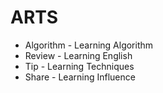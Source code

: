 # ARTS

* Algorithm  - Learning Algorithm
* Review  - Learning English
* Tip - Learning Techniques
* Share - Learning Influence
